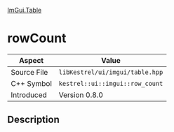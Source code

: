 [ImGui.Table](index.md)
# rowCount
| Aspect | Value |
| --- | --- |
| Source File | `libKestrel/ui/imgui/table.hpp` |
| C++ Symbol | `kestrel::ui::imgui::row_count` |
| Introduced | Version 0.8.0 |
## Description
